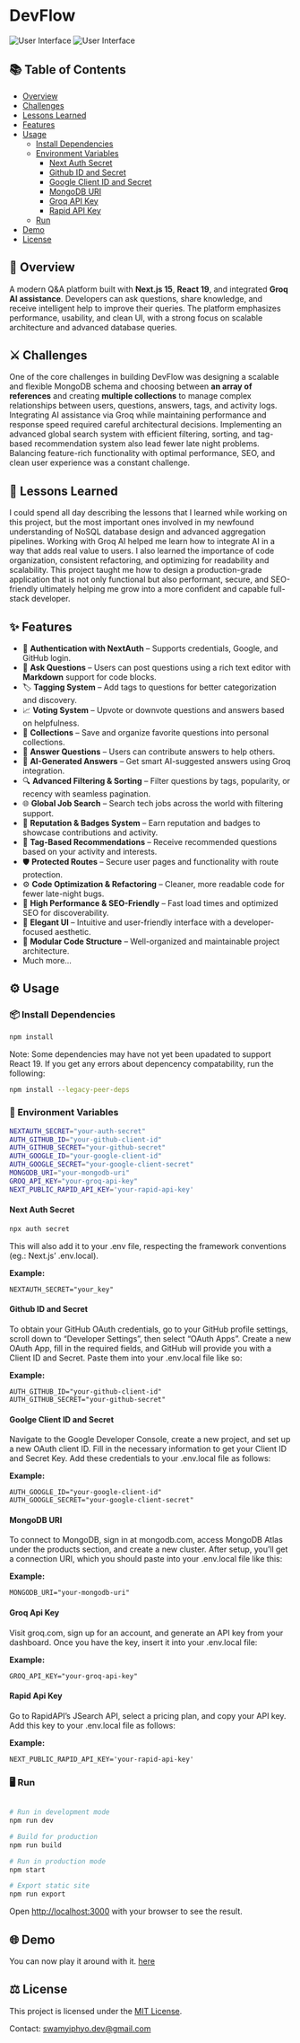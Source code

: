 # DevFlow

![User Interface](./public/images/preview_dark.webp)
![User Interface](./public/images/preview_light.webp)

## 📚 Table of Contents

- [Overview](#-overview)
- [Challenges](#️-challenges)
- [Lessons Learned](#-lessons-learned)
- [Features](#-features)
- [Usage](#️-usage)
  - [Install Dependencies](#-install-dependencies)
  - [Environment Variables](#-environment-variables)
    - [Next Auth Secret](#next-auth-secret)
    - [Github ID and Secret](#github-id-and-secret)
    - [Google Client ID and Secret](#goolge-client-id-and-secret)
    - [MongoDB URI](#mongodb-uri)
    - [Groq API Key](#groq-api-key)
    - [Rapid API Key](#rapid-api-key)
  - [Run](#️-run)
- [Demo](#-demo)
- [License](#️-license)

## 🚀 Overview

A modern Q&A platform built with **Next.js 15**, **React 19**, and integrated **Groq AI assistance**. Developers can ask questions, share knowledge, and receive intelligent help to improve their queries. The platform emphasizes performance, usability, and clean UI, with a strong focus on scalable architecture and advanced database queries.

## ⚔️ Challenges

One of the core challenges in building DevFlow was designing a scalable and flexible MongoDB schema and choosing between **an array of references** and creating **multiple collections** to manage complex relationships between users, questions, answers, tags, and activity logs. Integrating AI assistance via Groq while maintaining performance and response speed required careful architectural decisions. Implementing an advanced global search system with efficient filtering, sorting, and tag-based recommendation system also lead fewer late night problems. Balancing feature-rich functionality with optimal performance, SEO, and clean user experience was a constant challenge.

## 🧠 Lessons Learned

I could spend all day describing the lessons that I learned while working on this project, but the most important ones involved in my newfound understanding of NoSQL database design and advanced aggregation pipelines. Working with Groq AI helped me learn how to integrate AI in a way that adds real value to users. I also learned the importance of code organization, consistent refactoring, and optimizing for readability and scalability. This project taught me how to design a production-grade application that is not only functional but also performant, secure, and SEO-friendly ultimately helping me grow into a more confident and capable full-stack developer.

## ✨ Features

- 🔐 **Authentication with NextAuth** – Supports credentials, Google, and GitHub login.
- 📝 **Ask Questions** – Users can post questions using a rich text editor with **Markdown** support for code blocks.
- 🏷️ **Tagging System** – Add tags to questions for better categorization and discovery.
- 📈 **Voting System** – Upvote or downvote questions and answers based on helpfulness.
- 📁 **Collections** – Save and organize favorite questions into personal collections.
- 💬 **Answer Questions** – Users can contribute answers to help others.
- 🤖 **AI-Generated Answers** – Get smart AI-suggested answers using Groq integration.
- 🔍 **Advanced Filtering & Sorting** – Filter questions by tags, popularity, or recency with seamless pagination.
- 🌐 **Global Job Search** – Search tech jobs across the world with filtering support.
- 🏅 **Reputation & Badges System** – Earn reputation and badges to showcase contributions and activity.
- 🎯 **Tag-Based Recommendations** – Receive recommended questions based on your activity and interests.
- 🛡️ **Protected Routes** – Secure user pages and functionality with route protection.
- ⚙️ **Code Optimization & Refactoring** – Cleaner, more readable code for fewer late-night bugs.
- 🚀 **High Performance & SEO-Friendly** – Fast load times and optimized SEO for discoverability.
- 🎨 **Elegant UI** – Intuitive and user-friendly interface with a developer-focused aesthetic.
- 🧩 **Modular Code Structure** – Well-organized and maintainable project architecture.
- Much more...

## ⚙️ Usage

### 📦 Install Dependencies

```bash
npm install
```

Note: Some dependencies may have not yet been upadated to support React 19. If you get any errors about depencency compatability, run the following:

```bash
npm install --legacy-peer-deps
```
### 🧬 Environment Variables

```bash
NEXTAUTH_SECRET="your-auth-secret"
AUTH_GITHUB_ID="your-github-client-id"
AUTH_GITHUB_SECRET="your-github-secret"
AUTH_GOOGLE_ID="your-google-client-id"
AUTH_GOOGLE_SECRET="your-google-client-secret"
MONGODB_URI="your-mongodb-uri"
GROQ_API_KEY="your-groq-api-key"
NEXT_PUBLIC_RAPID_API_KEY='your-rapid-api-key'
```
#### Next Auth Secret

```bash
npx auth secret
```
This will also add it to your .env file, respecting the framework conventions (eg.: Next.js’ .env.local).

**Example:**

```
NEXTAUTH_SECRET="your_key"
```

#### Github ID and Secret

To obtain your GitHub OAuth credentials, go to your GitHub profile settings, scroll down to “Developer Settings”, then select “OAuth Apps”. Create a new OAuth App, fill in the required fields, and GitHub will provide you with a Client ID and Secret. Paste them into your .env.local file like so:

**Example:**

```
AUTH_GITHUB_ID="your-github-client-id"
AUTH_GITHUB_SECRET="your-github-secret"
```

#### Goolge Client ID and Secret

Navigate to the Google Developer Console, create a new project, and set up a new OAuth client ID. Fill in the necessary information to get your Client ID and Secret Key. Add these credentials to your .env.local file as follows:

**Example:**

```
AUTH_GOOGLE_ID="your-google-client-id"
AUTH_GOOGLE_SECRET="your-google-client-secret"
```

#### MongoDB URI

To connect to MongoDB, sign in at mongodb.com, access MongoDB Atlas under the products section, and create a new cluster. After setup, you’ll get a connection URI, which you should paste into your .env.local file like this:

**Example:**

```
MONGODB_URI="your-mongodb-uri"
```

#### Groq Api Key

Visit groq.com, sign up for an account, and generate an API key from your dashboard. Once you have the key, insert it into your .env.local file:

**Example:**

```
GROQ_API_KEY="your-groq-api-key"
```

#### Rapid Api Key

Go to RapidAPI’s JSearch API, select a pricing plan, and copy your API key. Add this key to your .env.local file as follows:

**Example:**

```
NEXT_PUBLIC_RAPID_API_KEY='your-rapid-api-key'
```

### 🖥️ Run

```bash

# Run in development mode
npm run dev

# Build for production
npm run build

# Run in production mode
npm start

# Export static site
npm run export
```

Open [http://localhost:3000](http://localhost:3000) with your browser to see the result.

## 🌐 Demo

You can now play it around with it. [here](https://www.devflow.forum)

## ⚖️ License

This project is licensed under the [MIT License](LICENSE).

Contact: [swamyiphyo.dev@gmail.com](mailto:swamyiphyo.dev@gmail.com)
